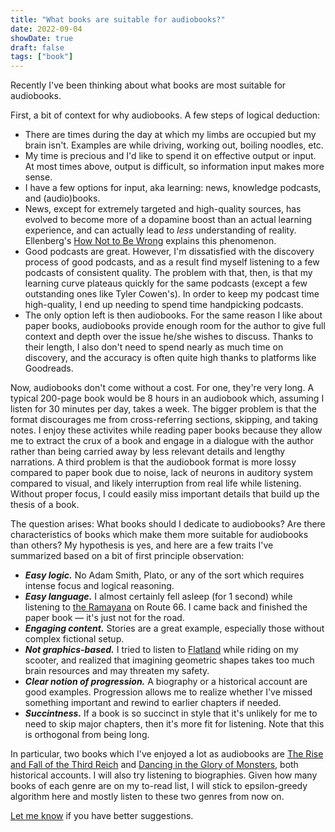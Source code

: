 ```yaml
---
title: "What books are suitable for audiobooks?"
date: 2022-09-04
showDate: true
draft: false
tags: ["book"]
---
```


Recently I've been thinking about what books are most suitable for audiobooks.

First, a bit of context for why audiobooks. A few steps of logical deduction:

- There are times during the day at which my limbs are occupied but my brain isn't. Examples are while driving, working out, boiling noodles, etc.
- My time is precious and I'd like to spend it on effective output or input. At most times above, output is difficult, so information input makes more sense.
- I have a few options for input, aka learning: news, knowledge podcasts, and (audio)books.
- News, except for extremely targeted and high-quality sources, has evolved to become more of a dopamine boost than an actual learning experience, and can actually lead to _less_ understanding of reality. Ellenberg's [How Not to Be Wrong](https://www.goodreads.com/book/show/18693884-how-not-to-be-wrong) explains this phenomenon.
- Good podcasts are great. However, I'm dissatisfied with the discovery process of good podcasts, and as a result find myself listening to a few podcasts of consistent quality. The problem with that, then, is that my learning curve plateaus quickly for the same podcasts (except a few outstanding ones like Tyler Cowen's). In order to keep my podcast time high-quality, I end up needing to spend time handpicking podcasts.
- The only option left is then audiobooks. For the same reason I like about paper books, audiobooks provide enough room for the author to give full context and depth over the issue he/she wishes to discuss. Thanks to their length, I also don't need to spend nearly as much time on discovery, and the accuracy is often quite high thanks to platforms like Goodreads.

Now, audiobooks don't come without a cost. For one, they're very long. A typical 200-page book would be 8 hours in an audiobook which, assuming I listen for 30 minutes per day, takes a week. The bigger problem is that the format discourages me from cross-referring sections, skipping, and taking notes. I enjoy these activites while reading paper books because they allow me to extract the crux of a book and engage in a dialogue with the author rather than being carried away by less relevant details and lengthy narrations. A third problem is that the audiobook format is more lossy compared to paper book due to noise, lack of neurons in auditory system compared to visual, and likely interruption from real life while listening. Without proper focus, I could easily miss important details that build up the thesis of a book.

The question arises: What books should I dedicate to audiobooks? Are there characteristics of books which make them more suitable for audiobooks than others? My hypothesis is yes, and here are a few traits I've summarized based on a bit of first principle observation:

- **_Easy logic._** No Adam Smith, Plato, or any of the sort which requires intense focus and logical reasoning.
- **_Easy language._** I almost certainly fell asleep (for 1 second) while listening to [the Ramayana](https://www.goodreads.com/book/show/141152.Ramayana) on Route 66. I came back and finished the paper book — it's just not for the road.
- **_Engaging content._** Stories are a great example, especially those without complex fictional setup.
- **_Not graphics-based._** I tried to listen to [Flatland](https://www.goodreads.com/book/show/433567.Flatland) while riding on my scooter, and realized that imagining geometric shapes takes too much brain resources and may threaten my safety.
- **_Clear notion of progression._** A biography or a historical account are good examples. Progression allows me to realize whether I've missed something important and rewind to earlier chapters if needed.
- **_Succintness._** If a book is so succinct in style that it's unlikely for me to need to skip major chapters, then it's more fit for listening. Note that this is orthogonal from being long.

In particular, two books which I've enjoyed a lot as audiobooks are [The Rise and Fall of the Third Reich](https://www.goodreads.com/book/show/767171.The_Rise_and_Fall_of_the_Third_Reich) and [Dancing in the Glory of Monsters](https://www.goodreads.com/book/show/10046142-dancing-in-the-glory-of-monsters), both historical accounts. I will also try listening to biographies. Given how many books of each genre are on my to-read list, I will stick to epsilon-greedy algorithm here and mostly listen to these two genres from now on.

[Let me know](mailto:yijiachen@pm.me) if you have better suggestions.
